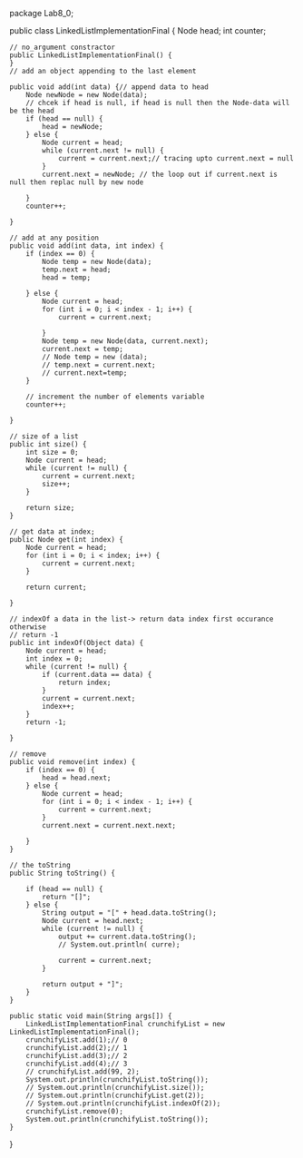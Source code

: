 package Lab8_0;

public class LinkedListImplementationFinal {
	Node head;
	int counter;

	// no_argument constractor
	public LinkedListImplementationFinal() {
	}
	// add an object appending to the last element

	public void add(int data) {// append data to head
		Node newNode = new Node(data);
		// chcek if head is null, if head is null then the Node-data will be the head
		if (head == null) {
			head = newNode;
		} else {
			Node current = head;
			while (current.next != null) {
				current = current.next;// tracing upto current.next = null
			}
			current.next = newNode; // the loop out if current.next is null then replac null by new node

		}
		counter++;

	}

	// add at any position
	public void add(int data, int index) {
		if (index == 0) {
			Node temp = new Node(data);
			temp.next = head;
			head = temp;

		} else {
			Node current = head;
			for (int i = 0; i < index - 1; i++) {
				current = current.next;

			}
			Node temp = new Node(data, current.next);
			current.next = temp;
			// Node temp = new (data);
			// temp.next = current.next;
			// current.next=temp;
		}

		// increment the number of elements variable
		counter++;

	}

	// size of a list
	public int size() {
		int size = 0;
		Node current = head;
		while (current != null) {
			current = current.next;
			size++;
		}

		return size;
	}

	// get data at index;
	public Node get(int index) {
		Node current = head;
		for (int i = 0; i < index; i++) {
			current = current.next;
		}

		return current;

	}

	// indexOf a data in the list-> return data index first occurance otherwise
	// return -1
	public int indexOf(Object data) {
		Node current = head;
		int index = 0;
		while (current != null) {
			if (current.data == data) {
				return index;
			}
			current = current.next;
			index++;
		}
		return -1;

	}

	// remove
	public void remove(int index) {
		if (index == 0) {
			head = head.next;
		} else {
			Node current = head;
			for (int i = 0; i < index - 1; i++) {
				current = current.next;
			}
			current.next = current.next.next;

		}
	}

	// the toString
	public String toString() {

		if (head == null) {
			return "[]";
		} else {
			String output = "[" + head.data.toString();
			Node current = head.next;
			while (current != null) {
				output += current.data.toString();
				// System.out.println( curre);

				current = current.next;
			}

			return output + "]";
		}
	}

	public static void main(String args[]) {
		LinkedListImplementationFinal crunchifyList = new LinkedListImplementationFinal();
		crunchifyList.add(1);// 0
		crunchifyList.add(2);// 1
		crunchifyList.add(3);// 2
		crunchifyList.add(4);// 3
		// crunchifyList.add(99, 2);
		System.out.println(crunchifyList.toString());
		// System.out.println(crunchifyList.size());
		// System.out.println(crunchifyList.get(2));
		// System.out.println(crunchifyList.indexOf(2));
		crunchifyList.remove(0);
		System.out.println(crunchifyList.toString());
	}

}
